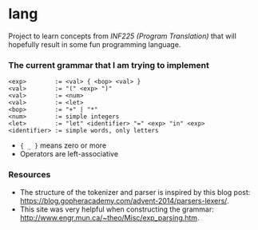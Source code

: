 # lang
Project to learn concepts from *INF225 (Program Translation)* that will hopefully result in some fun programming language.

### The current grammar that I am trying to implement
```
<exp>        := <val> { <bop> <val> }
<val>        := "(" <exp> ")"
<val>        := <num>
<val>        := <let>
<bop>        := "+" | "*"
<num>        := simple integers
<let>        := "let" <identifier> "=" <exp> "in" <exp>
<identifier> := simple words, only letters
```

- `{ _ }` means zero or more
- Operators are left-associative

### Resources
- The structure of the tokenizer and parser is inspired by this blog post: https://blog.gopheracademy.com/advent-2014/parsers-lexers/.
- This site was very helpful when constructing the grammar: http://www.engr.mun.ca/~theo/Misc/exp_parsing.htm.
